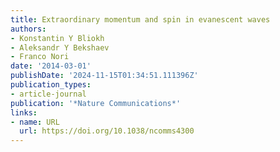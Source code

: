 ```yaml
---
title: Extraordinary momentum and spin in evanescent waves
authors:
- Konstantin Y Bliokh
- Aleksandr Y Bekshaev
- Franco Nori
date: '2014-03-01'
publishDate: '2024-11-15T01:34:51.111396Z'
publication_types:
- article-journal
publication: '*Nature Communications*'
links:
- name: URL
  url: https://doi.org/10.1038/ncomms4300
---
```

